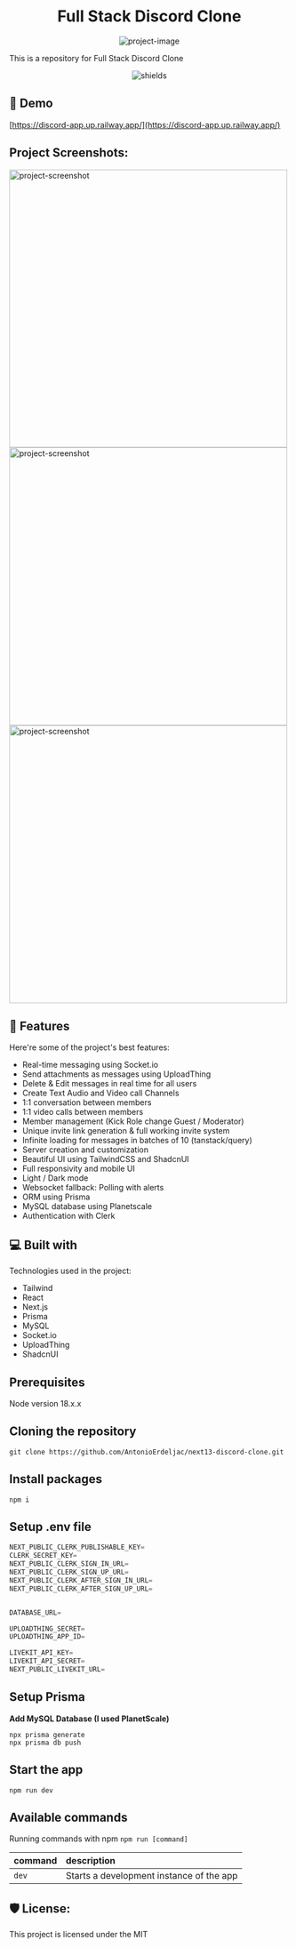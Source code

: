 <h1 align="center" id="title">Full Stack Discord Clone</h1>

<p align="center"><img src="https://socialify.git.ci/marin-bruno1101/discord-app/image?language=1&amp;name=1&amp;owner=1&amp;pattern=Brick%20Wall&amp;theme=Auto" alt="project-image"></p>

<p id="description">This is a repository for Full Stack Discord Clone</p>

<p align="center"><img src="https://img.shields.io/badge/Status-WIP-blue" alt="shields"></p>

<h2>🚀 Demo</h2>

[https://discord-app.up.railway.app/](https://discord-app.up.railway.app/)
  
<h2>Project Screenshots:</h2>

<img src="https://imgur.com/PB4MXbN.jpg" alt="project-screenshot" width="500">

<img src="https://imgur.com/DZdS8mq.jpg" alt="project-screenshot" width="500">

<img src="https://imgur.com/AluyYwU.jpg" alt="project-screenshot" width="500">
  
<h2>🧐 Features</h2>

Here're some of the project's best features:

- Real-time messaging using Socket.io
- Send attachments as messages using UploadThing
- Delete & Edit messages in real time for all users
- Create Text Audio and Video call Channels
- 1:1 conversation between members
- 1:1 video calls between members
- Member management (Kick Role change Guest / Moderator)
- Unique invite link generation & full working invite system
- Infinite loading for messages in batches of 10 (tanstack/query)
- Server creation and customization
- Beautiful UI using TailwindCSS and ShadcnUI
- Full responsivity and mobile UI
- Light / Dark mode
- Websocket fallback: Polling with alerts
- ORM using Prisma
- MySQL database using Planetscale
- Authentication with Clerk

<h2>💻 Built with</h2>

Technologies used in the project:

- Tailwind
- React
- Next.js
- Prisma
- MySQL
- Socket.io
- UploadThing
- ShadcnUI

<h2>Prerequisites</h2>

Node version 18.x.x

<h2>Cloning the repository</h2>

```shell
git clone https://github.com/AntonioErdeljac/next13-discord-clone.git
```

<h2>Install packages</h2>

```shell
npm i
```

<h2>Setup .env file</h2>

```js
NEXT_PUBLIC_CLERK_PUBLISHABLE_KEY=
CLERK_SECRET_KEY=
NEXT_PUBLIC_CLERK_SIGN_IN_URL=
NEXT_PUBLIC_CLERK_SIGN_UP_URL=
NEXT_PUBLIC_CLERK_AFTER_SIGN_IN_URL=
NEXT_PUBLIC_CLERK_AFTER_SIGN_UP_URL=


DATABASE_URL=

UPLOADTHING_SECRET=
UPLOADTHING_APP_ID=

LIVEKIT_API_KEY=
LIVEKIT_API_SECRET=
NEXT_PUBLIC_LIVEKIT_URL=
```

<h2>Setup Prisma</h2>

**Add MySQL Database (I used PlanetScale)**

```shell
npx prisma generate
npx prisma db push
```

<h2>Start the app</h2>

```shell
npm run dev
```

<h2>Available commands</h2>

Running commands with npm `npm run [command]`

| command | description                              |
| :------ | :--------------------------------------- |
| `dev`   | Starts a development instance of the app |

<h2>🛡️ License:</h2>
This project is licensed under the MIT
